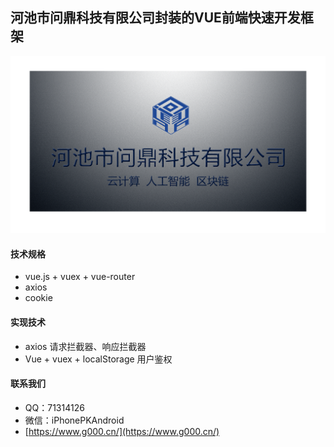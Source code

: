 ## 河池市问鼎科技有限公司封装的VUE前端快速开发框架

![河池市问鼎科技有限公司](/src/assets/wending.png "河池市问鼎科技有限公司")


#### 技术规格

- vue.js + vuex + vue-router
- axios
- cookie


#### 实现技术

- axios 请求拦截器、响应拦截器
- Vue + vuex + localStorage 用户鉴权


#### 联系我们

- QQ：71314126
- 微信：iPhonePKAndroid
- [https://www.g000.cn/](https://www.g000.cn/)
